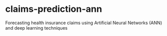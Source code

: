 # claims-prediction-ann
Forecasting health insurance claims using Artificial Neural Networks (ANN) and deep learning techniques
